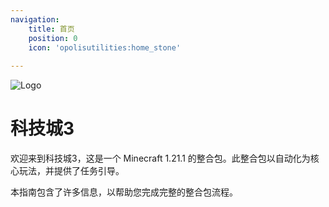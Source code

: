 ```yaml
---
navigation:
    title: 首页
    position: 0
    icon: 'opolisutilities:home_stone'
    
---
```


![Logo](assets/logo.png)


# 科技城3

欢迎来到科技城3，这是一个 Minecraft 1.21.1 的整合包。此整合包以自动化为核心玩法，并提供了任务引导。
<ItemImage id="techopolis:basic_technium_ingot" />

本指南包含了许多信息，以帮助您完成完整的整合包流程。


